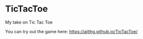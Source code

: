 # TicTacToe
My take on Tic Tac Toe

You can try out the game here: https://ajithg.github.io/TicTacToe/

